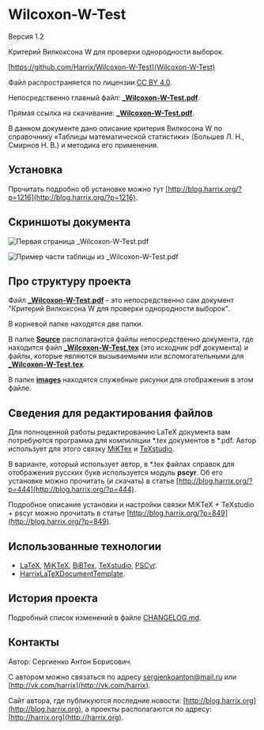 # Wilcoxon-W-Test

Версия 1.2

Критерий Вилкоксона W для проверки однородности выборок.

[https://github.com/Harrix/Wilcoxon-W-Test](Wilcoxon-W-Test)

Файл распространяется по лицензии [CC BY 4.0](https://github.com/Harrix/Wilcoxon-W-Test/blob/master/LICENSE.md).

Непосредственно главный файл: [**_Wilcoxon-W-Test.pdf**](https://github.com/Harrix/Wilcoxon-W-Test/blob/master/_Wilcoxon-W-Test.pdf).

Прямая ссылка на скачивание: [**_Wilcoxon-W-Test.pdf**](https://raw.github.com/Harrix/Wilcoxon-W-Test/master/_Wilcoxon-W-Test.pdf).

В данном документе дано описание критерия Вилкосона W по справочнику «Таблицы математической статистики» (Большев Л. Н., Смирнов Н. В.) и методика его применения.

## Установка

Прочитать подробно об установке можно тут [http://blog.harrix.org/?p=1216](http://blog.harrix.org/?p=1216).

## Скриншоты документа

![Первая страница _Wilcoxon-W-Test.pdf](https://raw.github.com/Harrix/Wilcoxon-W-Test/master/images/title.png)

![Пример части таблицы из _Wilcoxon-W-Test.pdf](https://raw.github.com/Harrix/Wilcoxon-W-Test/master/images/table.png)

## Про структуру проекта

Файл [**_Wilcoxon-W-Test.pdf**](https://github.com/Harrix/Wilcoxon-W-Test/blob/master/_Wilcoxon-W-Test.pdf) - это непосредственно сам документ "Критерий Вилкоксона W для проверки однородности выборок".

В корневой папке находятся две папки.

В папке [**Source**](https://github.com/Harrix/Wilcoxon-W-Test/blob/master/Source) располагаются файлы непосредственно документа, где находится файл [**_Wilcoxon-W-Test.tex**](https://github.com/Harrix/Wilcoxon-W-Test/blob/master/Source/_Wilcoxon-W-Test.tex) (это исходник pdf документа) и файлы, которые являются вызываемыми или вспомогательными для [**_Wilcoxon-W-Test.tex**](https://github.com/Harrix/Wilcoxon-W-Test/blob/master/Source/_Wilcoxon-W-Test.tex).

В папке [**images**](https://github.com/Harrix/Wilcoxon-W-Test/blob/master/images) находятся служебные рисунки для отображения в этом файле.

## Сведения для редактирования файлов

Для полноценной работы редактированию LaTeX документа вам потребуются программа для компиляции \*.tex документов в \*.pdf. Автор использует для этого связку [MiKTex](http://www.miktex.org/) и [TeXstudio](http://texstudio.sourceforge.net/).

В варианте, который использует автор, в \*.tex файлах справок для отображения русских букв используется модуль **pscyr**. Об его установке можно прочитать (и скачать) в статье [http://blog.harrix.org/?p=444](http://blog.harrix.org/?p=444).

Подробное описание установки и настройки связки MiKTeX + TeXstudio + pscyr можно прочитать в статье [http://blog.harrix.org/?p=849](http://blog.harrix.org/?p=849).

## Использованные технологии

- [LaTeX](http://ru.wikipedia.org/wiki/LaTeX), [MiKTeX](http://miktex.org/), [BiBTex](http://ru.wikipedia.org/wiki/BibTeX), [TeXstudio](http://texstudio.sourceforge.net/), [PSCyr]([http://blog.harrix.org/?p=444](http://blog.harrix.org/?p=444)).
- [HarrixLaTeXDocumentTemplate](https://github.com/Harrix/HarrixLaTeXDocumentTemplate).

## История проекта

Подробный список изменений в файле [CHANGELOG.md](https://github.com/Harrix/Wilcoxon-W-Test/blob/master/CHANGELOG.md).

## Контакты

Автор: Сергиенко Антон Борисович.

С автором можно связаться по адресу [sergienkoanton@mail.ru](mailto:sergienkoanton@mail.ru) или  [http://vk.com/harrix](http://vk.com/harrix).

Сайт автора, где публикуются последние новости: [http://blog.harrix.org](http://blog.harrix.org), а проекты располагаются по адресу: [http://harrix.org](http://harrix.org).
